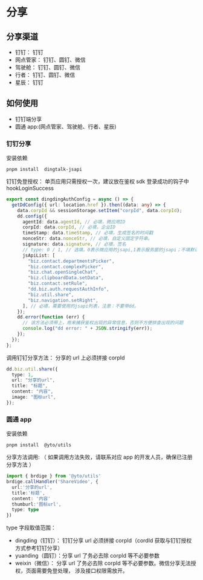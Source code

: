 # 分享

## 分享渠道

- 钉钉： 钉钉
- 网点管家： 钉钉、圆钉、微信
- 驾驶舱： 钉钉、圆钉、微信
- 行者： 钉钉、圆钉、微信
- 星辰： 钉钉

## 如何使用

- 钉钉端分享
- 圆通 app:(网点管家、驾驶舱、行者、星辰)

### 钉钉分享

安装依赖

```
pnpm install  dingtalk-jsapi

```

钉钉免登授权： 单页应用只需授权一次，建议放在鉴权 sdk 登录成功的钩子中 hookLoginSuccess

```typescript
export const dingdingAuthConfig = async () => {
  getDdConfig({ url: location.href }).then((data: any) => {
    data.corpId && sessionStorage.setItem("corpId", data.corpId);
    dd.config({
      agentId: data.agentId, // 必填，微应用ID
      corpId: data.corpId, // 必填，企业ID
      timeStamp: data.timeStamp, // 必填，生成签名的时间戳
      nonceStr: data.nonceStr, // 必填，自定义固定字符串。
      signature: data.signature, // 必填，签名
      // type: 0 / 1, // 选填。0表示微应用的jsapi,1表示服务窗的jsapi；不填默认为0。该参数从dingtalk.js的0.8.3版本开始支持
      jsApiList: [
        "biz.contact.departmentsPicker",
        "biz.contact.complexPicker",
        "biz.chat.openSingleChat",
        "biz.clipboardData.setData",
        "biz.contact.setRule",
        "dd.biz.auth.requestAuthInfo",
        "biz.util.share",
        "biz.navigation.setRight",
      ], // 必填，需要使用的jsapi列表，注意：不要带dd。
    });
    dd.error(function (err) {
      // 该方法必须带上，用来捕获鉴权出现的异常信息，否则不方便排查出现的问题
      console.log("dd error: " + JSON.stringify(err));
    });
  });
};
```

调用钉钉分享方法： 分享的 url 上必须拼接 corpId

```typescript
dd.biz.util.share({
  type: 1,
  url: "分享的url",
  title: "标题",
  content: "内容",
  image: "图标url",
});
```

### 圆通 app

安装依赖

```
pnpm install  @yto/utils

```

分享方法调用: （ 如果调用方法失败，请联系对应 app 的开发人员，确保已注册分享方法 ）

```typescript
import { brdige } from '@yto/utils'
brdige.callHandler('ShareVideo', {
  url:'分享的url',
  title:'标题',
  content: '内容'
  thumburl:'图标url',
  type: type
})
```

type 字段取值范围：

- dingding（钉钉）： 钉钉分享 url 必须拼接 corpId（cordId 获取与钉钉授权方式参考钉钉分享）
- yuanding（圆钉）：分享 url 了务必去除 corpId 等不必要参数
- weixin（微信）： 分享 url 了务必去除 corpId 等不必要参数。微信分享无法授权，页面需要免登处理， 涉及接口权限需放开。
